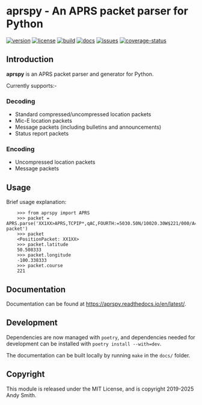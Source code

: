 # aprspy - An APRS packet parser for Python

[![version](https://img.shields.io/pypi/v/aprspy.svg)](https://pypi.python.org/pypi/aprspy)
[![license](https://img.shields.io/pypi/l/aprspy.svg)](https://github.com/nsnw/aprspy/blob/master/COPYING)
[![build](https://travis-ci.org/nsnw/aprspy.svg?branch=master)](https://travis-ci.org/nsnw/aprspy)
[![docs](https://readthedocs.org/projects/aprspy/badge/?version=latest)](https://aprspy.readthedocs.io/en/latest/?badge=latest)
[![issues](https://img.shields.io/github/issues/nsnw/aprspy.svg)](https://github.com/nsnw/aprspy/issues)
[![coverage-status](https://coveralls.io/repos/github/nsnw/aprspy/badge.svg?branch=master)](https://coveralls.io/github/nsnw/aprspy?branch=master)

## Introduction

**aprspy** is an APRS packet parser and generator for Python.

Currently supports:-

### Decoding
 * Standard compressed/uncompressed location packets
 * Mic-E location packets
 * Message packets (including bulletins and announcements)
 * Status report packets

### Encoding
 * Uncompressed location packets
 * Message packets

## Usage

Brief usage explanation:

```
    >>> from aprspy import APRS
    >>> packet = APRS.parse('XX1XX>APRS,TCPIP*,qAC,FOURTH:=5030.50N/10020.30W$221/000/A=005Test packet')
    >>> packet
    <PositionPacket: XX1XX>
    >>> packet.latitude
    50.508333
    >>> packet.longitude
    -100.338333
    >>> packet.course
    221
```

## Documentation

Documentation can be found at
<https://aprspy.readthedocs.io/en/latest/>.

## Development

Dependencies are now managed with `poetry`, and dependencies needed for development can be installed with
`poetry install --with=dev`.

The documentation can be built locally by running `make` in the `docs/`
folder.

## Copyright

This module is released under the MIT License, and is copyright 2019-2025
Andy Smith.
